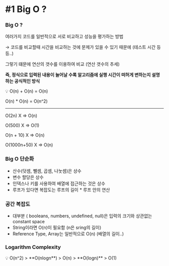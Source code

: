 # #1 Big O ?

### Big O ?

여러가지 코드를 일반적으로 서로 비교하고 성능을 평가하는 방법

→ 코드를 비교할때 시간을 비교하는 것에 문제가 있을 수 있기 때문에 (테스트 시간 등등..)

그렇기 떄문에 연산의 갯수를 이용하여 비교 (연산 갯수의 추세)

**즉, 정식으로 입력된 내용이 늘어날 수록 알고리즘에 실행 시간이 떠허게 변하는지 설명하는 공식적인 방식** 

<aside>
💡 O(n) + O(n) = O(n)

O(n) * O(n) = O(n^2)

---

O(2n) X ⇒ O(n)

O(500) X ⇒ O(1)

O(n + 10) X ⇒ O(n)

O(1000n+50) X ⇒ O(n)

</aside>

### Big O 단순화

- 산수(덧셈, 뺄셈, 곱셈, 나눗셈)은 상수
- 변수 할당은 상수
- 인덱스나 키를 사용하여 배열에 접근하는 것은 상수
- 루프가 있다면 복잡도는 루프의 길이 * 루프 안의 연산

### 공간 복잡도

- 대부분 ( booleans, numbers, undefined, null)은 입력의 크기와 상관없는 constant space
- String이라면 O(n)이 필요함 (n은 sring의 길이)
- Reference Type, Array는 일반적으로 O(n) (배열의 길이..)

### Logarithm Complexity

<aside>
💡 O(n^2) > **O(nlogn**) > O(n) > **O(logn)** > O(1)

</aside>
